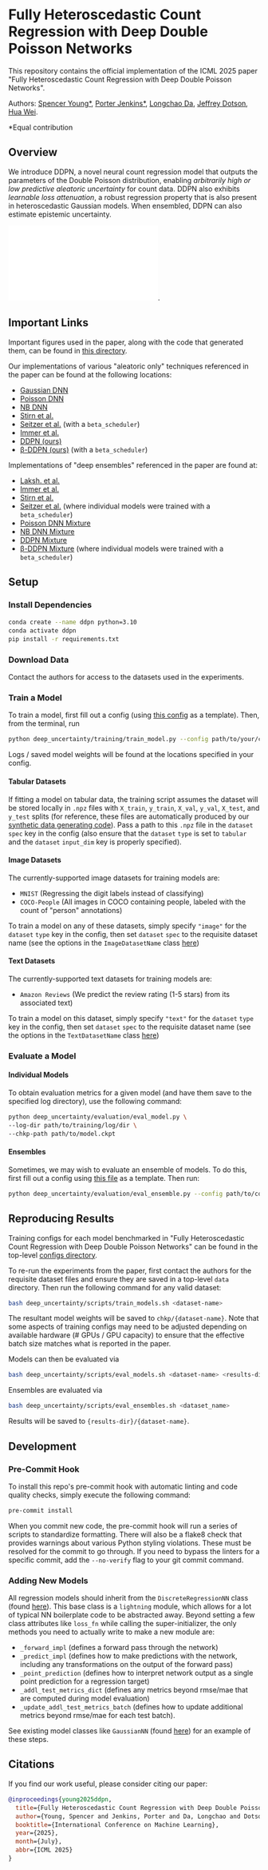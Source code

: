 # Fully Heteroscedastic Count Regression with Deep Double Poisson Networks

This repository contains the official implementation of the ICML 2025 paper "Fully Heteroscedastic Count Regression with Deep Double Poisson Networks".

Authors: [Spencer Young*](https://github.com/spencermyoung513), [Porter Jenkins*](https://science.byu.edu/directory/porter-jenkins), [Longchao Da](https://longchaoda.github.io/LongchaoHere/), [Jeffrey Dotson](https://fisher.osu.edu/people/dotson.83), [Hua Wei](https://search.asu.edu/profile/3095662).

\*Equal contribution

## Overview

We introduce DDPN, a novel neural count regression model that outputs the parameters of the Double Poisson distribution, enabling *arbitrarily high or low predictive aleatoric uncertainty* for count data. DDPN also exhibits *learnable loss attenuation*, a robust regression property that is also present in heteroscedastic Gaussian models. When ensembled, DDPN can also estimate epistemic uncertainty.

![An overview of the Deep Double Poisson Network](deep_uncertainty/figures/artifacts/ddpn-fig.pdf).

## Important Links

Important figures used in the paper, along with the code that generated them, can be found in [this directory](deep_uncertainty/figures).

Our implementations of various "aleatoric only" techniques referenced in the paper can be found at the following locations:

- [Gaussian DNN](deep_uncertainty/models/gaussian_nn.py)
- [Poisson DNN](deep_uncertainty/models/poisson_nn.py)
- [NB DNN](deep_uncertainty/models/neg_binom_nn.py)
- [Stirn et al.](deep_uncertainty/models/faithful_gaussian_nn.py)
- [Seitzer et al.](deep_uncertainty/models/gaussian_nn.py) (with a `beta_scheduler`)
- [Immer et al.](deep_uncertainty/models/natural_gaussian_nn.py)
- [DDPN (ours)](deep_uncertainty/models/double_poisson_nn.py)
- [β-DDPN (ours)](deep_uncertainty/models/double_poisson_nn.py) (with a `beta_scheduler`)

Implementations of "deep ensembles" referenced in the paper are found at:

- [Laksh. et al.](deep_uncertainty/models/ensembles/gaussian_mixture_nn.py)
- [Immer et al.](deep_uncertainty/models/ensembles/natural_gaussian_mixture_nn.py)
- [Stirn et al.](deep_uncertainty/models/ensembles/faithful_gaussian_mixture_nn.py)
- [Seitzer et al.](deep_uncertainty/models/ensembles/gaussian_mixture_nn.py) (where individual models were trained with a `beta_scheduler`)
- [Poisson DNN Mixture](deep_uncertainty/models/ensembles/poisson_mixture_nn.py)
- [NB DNN Mixture](deep_uncertainty/models/ensembles/neg_binom_mixture_nn.py)
- [DDPN Mixture](deep_uncertainty/models/ensembles/double_poisson_mixture_nn.py)
- [β-DDPN Mixture](deep_uncertainty/models/ensembles/double_poisson_mixture_nn.py) (where individual models were trained with a `beta_scheduler`)

## Setup

### Install Dependencies

```bash
conda create --name ddpn python=3.10
conda activate ddpn
pip install -r requirements.txt
```

### Download Data

Contact the authors for access to the datasets used in the experiments.

### Train a Model

To train a model, first fill out a config (using [this config](deep_uncertainty/training/sample_train_config.yaml) as a template). Then, from the terminal, run

```bash
python deep_uncertainty/training/train_model.py --config path/to/your/config.yaml
```

Logs / saved model weights will be found at the locations specified in your config.

#### Tabular Datasets

If fitting a model on tabular data, the training script assumes the dataset will be stored locally in `.npz` files with `X_train`, `y_train`, `X_val`, `y_val`, `X_test`, and `y_test` splits (for reference, these files are automatically produced by our [synthetic data generating code](deep_uncertainty/data_generator.py)). Pass a path to this `.npz` file in the `dataset` `spec` key in the config (also ensure that the `dataset` `type` is set to `tabular` and the `dataset` `input_dim` key is properly specified).

#### Image Datasets

The currently-supported image datasets for training models are:

- `MNIST` (Regressing the digit labels instead of classifying)
- `COCO-People` (All images in COCO containing people, labeled with the count of "person" annotations)

To train a model on any of these datasets, simply specify `"image"` for the `dataset` `type` key in the config, then set `dataset` `spec` to the requisite dataset name (see the options in the `ImageDatasetName` class [here](deep_uncertainty/enums.py))

#### Text Datasets

The currently-supported text datasets for training models are:

- `Amazon Reviews` (We predict the review rating (1-5 stars) from its associated text)

To train a model on this dataset, simply specify `"text"` for the `dataset` `type` key in the config, then set `dataset` `spec` to the requisite dataset name (see the options in the `TextDatasetName` class [here](deep_uncertainty/enums.py))

### Evaluate a Model

#### Individual Models

To obtain evaluation metrics for a given model (and have them save to the specified log directory), use the following command:

```bash
python deep_uncertainty/evaluation/eval_model.py \
--log-dir path/to/training/log/dir \
--chkp-path path/to/model.ckpt
```

#### Ensembles

Sometimes, we may wish to evaluate an ensemble of models. To do this, first fill out a config using [this file](deep_uncertainty/evaluation/sample_ensemble_config.yaml) as a template. Then run:

```bash
python deep_uncertainty/evaluation/eval_ensemble.py --config path/to/config.yaml
```

## Reproducing Results

Training configs for each model benchmarked in "Fully Heteroscedastic Count Regression with Deep Double Poisson Networks" can be found in the top-level [configs directory](configs).

To re-run the experiments from the paper, first contact the authors for the requisite dataset files and ensure they are saved in a top-level `data` directory. Then run the following command for any valid dataset:

```bash
bash deep_uncertainty/scripts/train_models.sh <dataset-name>
```

The resultant model weights will be saved to `chkp/{dataset-name}`. Note that some aspects of training configs may need to be adjusted depending on available hardware (# GPUs / GPU capacity) to ensure that the effective batch size matches what is reported in the paper.

Models can then be evaluated via

```bash
bash deep_uncertainty/scripts/eval_models.sh <dataset-name> <results-dir>
```

Ensembles are evaluated via

```bash
bash deep_uncertainty/scripts/eval_ensembles.sh <dataset_name>
```

Results will be saved to `{results-dir}/{dataset-name}`.

## Development

### Pre-Commit Hook

To install this repo's pre-commit hook with automatic linting and code quality checks, simply execute the following command:

```bash
pre-commit install
```

When you commit new code, the pre-commit hook will run a series of scripts to standardize formatting. There will also be a flake8 check that provides warnings about various Python styling violations. These must be resolved for the commit to go through. If you need to bypass the linters for a specific commit, add the `--no-verify` flag to your git commit command.

### Adding New Models

All regression models should inherit from the `DiscreteRegressionNN` class (found [here](deep_uncertainty/models/discrete_regression_nn.py)). This base class is a `lightning` module, which allows for a lot of typical NN boilerplate code to be abstracted away. Beyond setting a few class attributes like `loss_fn` while calling the super-initializer, the only methods you need to actually write to make a new module are:

- `_forward_impl` (defines a forward pass through the network)
- `_predict_impl` (defines how to make predictions with the network, including any transformations on the output of the forward pass)
- `_point_prediction` (defines how to interpret network output as a single point prediction for a regression target)
- `_addl_test_metrics_dict` (defines any metrics beyond rmse/mae that are computed during model evaluation)
- `_update_addl_test_metrics_batch` (defines how to update additional metrics beyond rmse/mae for each test batch).

See existing model classes like `GaussianNN` (found [here](deep_uncertainty/models/gaussian_nn.py)) for an example of these steps.


## Citations

If you find our work useful, please consider citing our paper:

```bibtex
@inproceedings{young2025ddpn,
  title={Fully Heteroscedastic Count Regression with Deep Double Poisson Networks},
  author={Young, Spencer and Jenkins, Porter and Da, Longchao and Dotson, Jeffrey and Wei, Hua},
  booktitle={International Conference on Machine Learning},
  year={2025},
  month={July},
  abbr={ICML 2025}
}
```
